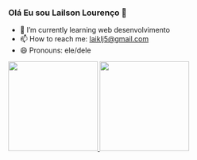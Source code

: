 ### Olá Eu sou Lailson Lourenço 👋
- 🌱 I’m currently learning web desenvolvimento 
- 📫 How to reach me: laiklj5@gmail.com
- 😄 Pronouns: ele/dele
<div>
  <a href="https://github.com/lailsonls">
  <img height="180em" src="https://github-readme-stats.vercel.app/api?username=lailsonls&show_icons=true&theme=dark&include_all_commits=true&count_private=true"/>
  <img height="180em" src="https://github-readme-stats.vercel.app/api/top-langs/?username=lailsonls&layout=compact&langs_count=16&theme=dark"/>
</div>
